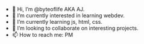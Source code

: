 - 👋 Hi, I’m @byteoflife AKA AJ.
- 👀 I’m currently interested in learning webdev.
- 🌱 I’m currently learning js, html, css.
- 💞️ I’m looking to collaborate on interesting projects.
- 📫 How to reach me: PM
